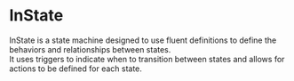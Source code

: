 # InState

InState is a state machine designed to use fluent definitions to define the behaviors and relationships between states.  
It uses triggers to indicate when to transition between states and allows for actions to be defined for each state.
